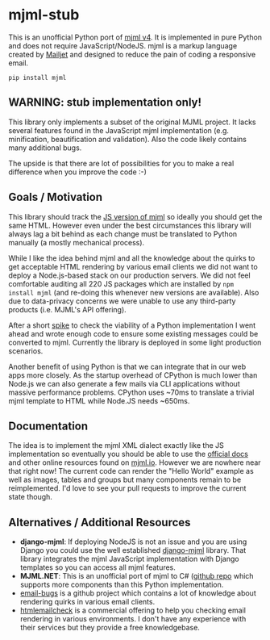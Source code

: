 mjml-stub
=============

This is an unofficial Python port of [mjml v4](https://github.com/mjmlio/mjml). It is implemented in pure Python and does not require JavaScript/NodeJS. mjml is a markup language created by [Mailjet](https://www.mailjet.com/) and designed to reduce the pain of coding a responsive email.

    pip install mjml


WARNING: stub implementation only!
------------------------------------
This library only implements a subset of the original MJML project. It lacks several features found in the JavaScript mjml implementation (e.g. minification, beautification and validation). Also the code likely contains many additional bugs.

The upside is that there are lot of possibilities for you to make a real difference when you improve the code :-)


Goals / Motivation
------------------------------------
This library should track the [JS version of mjml](https://github.com/mjmlio/mjml) so ideally you should get the same HTML. However even under the best circumstances this library will always lag a bit behind as each change must be translated to Python manually (a mostly mechanical process).

While I like the idea behind mjml and all the knowledge about the quirks to get acceptable HTML rendering by various email clients we did not want to deploy a Node.js-based stack on our production servers. We did not feel comfortable auditing all 220 JS packages which are installed by `npm install mjml` (and re-doing this whenever new versions are available). Also due to data-privacy concerns we were unable to use any third-party products (i.e. MJML's API offering).

After a short [spike](https://en.wikipedia.org/wiki/Spike_(software_development)) to check the viability of a Python implementation I went ahead and wrote enough code to ensure some existing messages could be converted to mjml. Currently the library is deployed in some light production scenarios.

Another benefit of using Python is that we can integrate that in our web apps more closely. As the startup overhead of CPython is much lower than Node.js we can also generate a few mails via CLI applications without massive performance problems. CPython uses ~70ms to translate a trivial mjml template to HTML while Node.JS needs ~650ms.



Documentation
------------------------------------
The idea is to implement the mjml XML dialect exactly like the JS implementation so eventually you should be able to use the [official docs](https://mjml.io/documentation/) and other online resources found on [mjml.io](https://mjml.io/). However we are nowhere near that right now! The current code can render the "Hello World" example as well as images, tables and groups but many components remain to be reimplemented. I'd love to see your pull requests to improve the current state though.


Alternatives / Additional Resources
------------------------------------

- **django-mjml**: If deploying NodeJS is not an issue and you are using Django you could use the well established [django-mjml](https://github.com/liminspace/django-mjml) library. That library integrates the mjml JavaScript implementation with Django templates so you can access all mjml features.
- **MJML.NET**: This is an unofficial port of mjml to C# ([github repo](https://github.com/LiamRiddell/MJML.NET/) which supports more components than this Python implementation.
- [email-bugs](https://github.com/hteumeuleu/email-bugs) is a github project which contains a lot of knowledge about rendering quirks in various email clients.
- [htmlemailcheck](https://www.htmlemailcheck.com/knowledge-base/) is a commercial offering to help you checking email rendering in various environments. I don't have any experience with their services but they provide a free knowledgebase.

